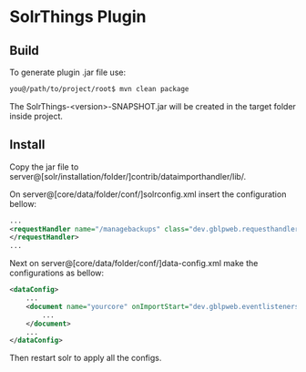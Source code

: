 SolrThings Plugin
=

Build
-
To generate plugin .jar file use:

```bash
you@/path/to/project/root$ mvn clean package
```
The SolrThings-\<version\>-SNAPSHOT.jar will be created in the target folder inside project.

Install
-

Copy the jar file to server@[solr/installation/folder/]contrib/dataimporthandler/lib/.

On server@[core/data/folder/conf/]solrconfig.xml insert the configuration bellow:
```xml
...
<requestHandler name="/managebackups" class="dev.gblpweb.requesthandlers.BackupManagementHandler">
</requestHandler>
...
```
Next on server@[core/data/folder/conf/]data-config.xml make the configurations as bellow:

```xml
<dataConfig>
    ...
    <document name="yourcore" onImportStart="dev.gblpweb.eventlisteners.CoreAutoBackupEventListener">
        ...
    </document>
    ...
</dataConfig>
```

Then restart solr to apply all the configs.
